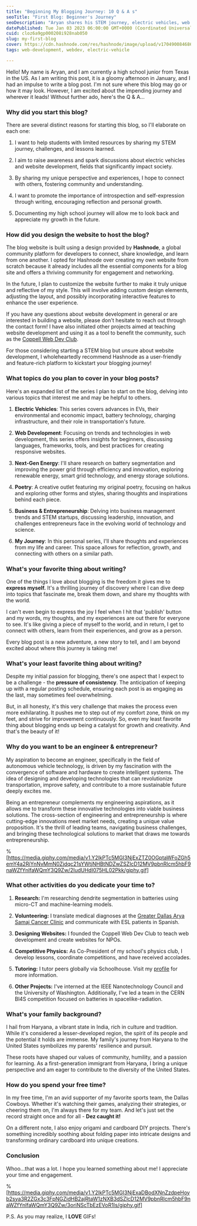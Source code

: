 ```yaml
---
title: "Beginning My Blogging Journey: 10 Q & A s"
seoTitle: "First Blog: Beginner's Journey"
seoDescription: "Aryan shares his STEM journey, electric vehicles, web development, and entrepreneurship on his blog, inspiring and connecting with others"
datePublished: Tue Jan 03 2023 06:00:00 GMT+0000 (Coordinated Universal Time)
cuid: cloz6a9gp000208i928nab050
slug: my-first-blog
cover: https://cdn.hashnode.com/res/hashnode/image/upload/v1704900846863/eb6f481e-19d7-4717-8cfa-b575552c0887.jpeg
tags: web-development, webdev, electric-vehicle

---
```


Hello! My name is Aryan, and I am currently a high school junior from Texas in the US. As I am writing this post, it is a gloomy afternoon in January, and I had an impulse to write a blog post. I'm not sure where this blog may go or how it may look. However, I am excited about the impending journey and wherever it leads! Without further ado, here's the Q & A...

### Why did you start this blog?

There are several distinct reasons for starting this blog, so I'll elaborate on each one:

1. I want to help students with limited resources by sharing my STEM journey, challenges, and lessons learned.
    
2. I aim to raise awareness and spark discussions about electric vehicles and website development, fields that significantly impact society.
    
3. By sharing my unique perspective and experiences, I hope to connect with others, fostering community and understanding.
    
4. I want to promote the importance of introspection and self-expression through writing, encouraging reflection and personal growth.
    
5. Documenting my high school journey will allow me to look back and appreciate my growth in the future.
    

### How did you design the website to host the blog?

The blog website is built using a design provided by **Hashnode**, a global community platform for developers to connect, share knowledge, and learn from one another. I opted for Hashnode over creating my own website from scratch because it already includes all the essential components for a blog site and offers a thriving community for engagement and networking.

In the future, I plan to customize the website further to make it truly unique and reflective of my style. This will involve adding custom design elements, adjusting the layout, and possibly incorporating interactive features to enhance the user experience.

If you have any questions about website development in general or are interested in building a website, please don't hesitate to reach out through the contact form! I have also initiated other projects aimed at teaching website development and using it as a tool to benefit the community, such as the [Coppell Web Dev Club](https://coppellwebdev.github.io).

For those considering starting a STEM blog but unsure about website development, I wholeheartedly recommend Hashnode as a user-friendly and feature-rich platform to kickstart your blogging journey!

### What topics do you plan to cover in your blog posts?

Here's an expanded list of the series I plan to start on the blog, delving into various topics that interest me and may be helpful to others.

1. **Electric Vehicles**: This series covers advances in EVs, their environmental and economic impact, battery technology, charging infrastructure, and their role in transportation's future.
    
2. **Web Development**: Focusing on trends and technologies in web development, this series offers insights for beginners, discussing languages, frameworks, tools, and best practices for creating responsive websites.
    
3. **Next-Gen Energy**: I'll share research on battery segmentation and improving the power grid through efficiency and innovation, exploring renewable energy, smart grid technology, and energy storage solutions.
    
4. **Poetry**: A creative outlet featuring my original poetry, focusing on haikus and exploring other forms and styles, sharing thoughts and inspirations behind each piece.
    
5. **Business & Entrepreneurship**: Delving into business management trends and STEM startups, discussing leadership, innovation, and challenges entrepreneurs face in the evolving world of technology and science.
    
6. **My Journey**: In this personal series, I'll share thoughts and experiences from my life and career. This space allows for reflection, growth, and connecting with others on a similar path.
    

### What's your favorite thing about writing?

One of the things I love about blogging is the freedom it gives me to **express myself.** It's a thrilling journey of discovery where I can dive deep into topics that fascinate me, break them down, and share my thoughts with the world.

I can't even begin to express the joy I feel when I hit that 'publish' button and my words, my thoughts, and my experiences are out there for everyone to see. It's like giving a piece of myself to the world, and in return, I get to connect with others, learn from their experiences, and grow as a person.

Every blog post is a new adventure, a new story to tell, and I am beyond excited about where this journey is taking me!

### What's your least favorite thing about writing?

Despite my initial passion for blogging, there's one aspect that I expect to be a challenge - the **pressure of consistency**. The anticipation of keeping up with a regular posting schedule, ensuring each post is as engaging as the last, may sometimes feel overwhelming.

But, in all honesty, it's this very challenge that makes the process even more exhilarating. It pushes me to step out of my comfort zone, think on my feet, and strive for improvement continuously. So, even my least favorite thing about blogging ends up being a catalyst for growth and creativity. And that's the beauty of it!

### Why do you want to be an engineer & entrepreneur?

My aspiration to become an engineer, specifically in the field of autonomous vehicle technology, is driven by my fascination with the convergence of software and hardware to create intelligent systems. The idea of designing and developing technologies that can revolutionize transportation, improve safety, and contribute to a more sustainable future deeply excites me.

Being an entrepreneur complements my engineering aspirations, as it allows me to transform these innovative technologies into viable business solutions. The cross-section of engineering and entrepreneurship is where cutting-edge innovations meet market needs, creating a unique value proposition. It's the thrill of leading teams, navigating business challenges, and bringing these technological solutions to market that draws me towards entrepreneurship.

%[https://media.giphy.com/media/v1.Y2lkPTc5MGI3NjExZTZ0OGptaWFoZGh5emY4a2RiYnNvMmN0Zjdqc21sYWtjNHBtNDZwZSZlcD12MV9pbnRlcm5hbF9naWZfYnlfaWQmY3Q9Zw/2IudUHdI075HL02Pkk/giphy.gif] 

### What other activities do you dedicate your time to?

1. **Research:** I'm researching dendrite segmentation in batteries using micro-CT and machine-learning models.
    
2. **Volunteering:** I translate medical diagnoses at the [Greater Dallas Arya Samaj Cancer Clinic](https://gdascancerclinic.org) and communicate with ESL patients in Spanish.
    
3. **Designing Websites:** I founded the Coppell Web Dev Club to teach web development and create websites for NPOs.
    
4. **Competitive Physics:** As Co-President of my school's physics club, I develop lessons, coordinate competitions, and have received accolades.
    
5. **Tutoring:** I tutor peers globally via Schoolhouse. Visit my [profile](https://schoolhouse.world/u/78275) for more information.
    
6. **Other Projects:** I've interned at the IEEE Nanotechnology Council and the University of Washington. Additionally, I've led a team in the CERN Bl4S competition focused on batteries in spacelike-radiation.
    

### What's your family background?

I hail from Haryana, a vibrant state in India, rich in culture and tradition. While it's considered a lesser-developed region, the spirit of its people and the potential it holds are immense. My family's journey from Haryana to the United States symbolizes my parents' resilience and pursuit.

These roots have shaped our values of community, humility, and a passion for learning. As a first-generation immigrant from Haryana, I bring a unique perspective and am eager to contribute to the diversity of the United States.

### How do you spend your free time?

In my free time, I'm an avid supporter of my favorite sports team, the Dallas Cowboys. Whether it's watching their games, analyzing their strategies, or cheering them on, I'm always there for my team. And let's just set the record straight once and for all - **Dez caught it!**

On a different note, I also enjoy origami and cardboard DIY projects. There's something incredibly soothing about folding paper into intricate designs and transforming ordinary cardboard into unique creations.

### Conclusion

Whoo...that was a lot. I hope you learned something about me! I appreciate your time and engagement.

%[https://media.giphy.com/media/v1.Y2lkPTc5MGI3NjExaDBodXNnZzdpeHoyb2sya3R2ZGx3c3FpNGZidHB2ajRtaW1zNXB3dSZlcD12MV9pbnRlcm5hbF9naWZfYnlfaWQmY3Q9Zw/3oriNScTbEzEVoR1Is/giphy.gif] 

P.S. As you may realize, I **LOVE** GIFs!